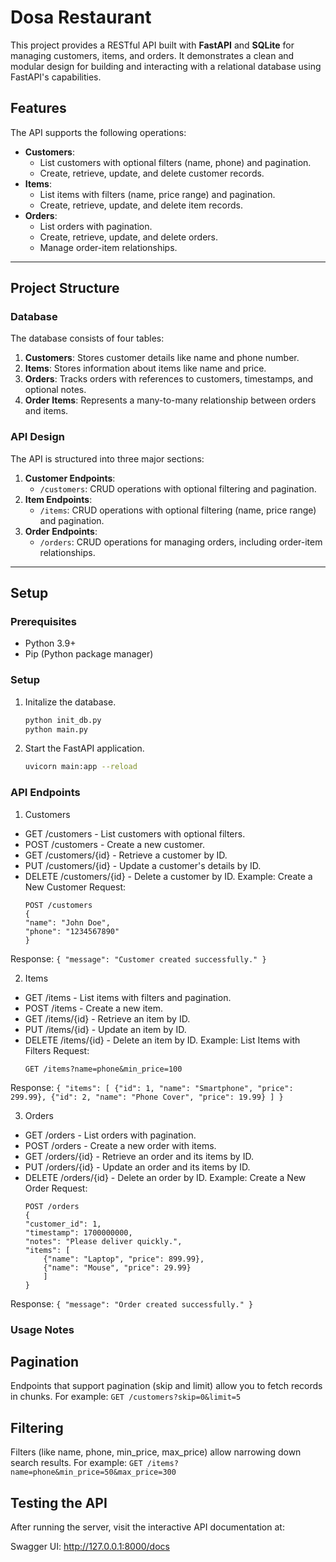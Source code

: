 # Dosa Restaurant

This project provides a RESTful API built with **FastAPI** and **SQLite** for managing customers, items, and orders. It demonstrates a clean and modular design for building and interacting with a relational database using FastAPI's capabilities. 

## Features
The API supports the following operations:
- **Customers**:
  - List customers with optional filters (name, phone) and pagination.
  - Create, retrieve, update, and delete customer records.
- **Items**:
  - List items with filters (name, price range) and pagination.
  - Create, retrieve, update, and delete item records.
- **Orders**:
  - List orders with pagination.
  - Create, retrieve, update, and delete orders.
  - Manage order-item relationships.
  
---

## Project Structure

### Database
The database consists of four tables:
1. **Customers**: Stores customer details like name and phone number.
2. **Items**: Stores information about items like name and price.
3. **Orders**: Tracks orders with references to customers, timestamps, and optional notes.
4. **Order Items**: Represents a many-to-many relationship between orders and items.

### API Design
The API is structured into three major sections:
1. **Customer Endpoints**:
   - `/customers`: CRUD operations with optional filtering and pagination.
2. **Item Endpoints**:
   - `/items`: CRUD operations with optional filtering (name, price range) and pagination.
3. **Order Endpoints**:
   - `/orders`: CRUD operations for managing orders, including order-item relationships.

---

## Setup

### Prerequisites
- Python 3.9+
- Pip (Python package manager)

### Setup
1. Initalize the database.
    ```bash
    python init_db.py
    python main.py
    ```
2. Start the FastAPI application.
    ```bash
    uvicorn main:app --reload
    ```

### API Endpoints
1. Customers
- GET  /customers - List customers with optional filters.
- POST  /customers - Create a new customer.
- GET   /customers/{id} - Retrieve a customer by ID.
- PUT	/customers/{id} - Update a customer's details by ID.
- DELETE /customers/{id} - Delete a customer by ID.
Example: Create a New Customer
Request:
    ```
    POST /customers
    {
    "name": "John Doe",
    "phone": "1234567890"
    }
    ```
Response:
    ```
    {
    "message": "Customer created successfully."
    }
    ```

2. Items
- GET  /items - List items with filters and pagination.
- POST /items -	Create a new item.
- GET /items/{id} -	Retrieve an item by ID.
- PUT /items/{id} -	Update an item by ID.
- DELETE /items/{id} - Delete an item by ID.
Example: List Items with Filters
Request:
    ```
    GET /items?name=phone&min_price=100
    ```
Response:
    ```
    {
  "items": [
    {"id": 1, "name": "Smartphone", "price": 299.99},
    {"id": 2, "name": "Phone Cover", "price": 19.99}
        ]
    }
    ```

3. Orders
- GET /orders - List orders with pagination.
- POST /orders - Create a new order with items.
- GET /orders/{id} - Retrieve an order and its items by ID.
- PUT /orders/{id} - Update an order and its items by ID.
- DELETE /orders/{id} - Delete an order by ID.
Example: Create a New Order
Request:
    ```
    POST /orders
    {
    "customer_id": 1,
    "timestamp": 1700000000,
    "notes": "Please deliver quickly.",
    "items": [
        {"name": "Laptop", "price": 899.99},
        {"name": "Mouse", "price": 29.99}
        ]
    }
    ```
Response:
    ```
    {
    "message": "Order created successfully."
    }
    ```

### Usage Notes

## Pagination
Endpoints that support pagination (skip and limit) allow you to fetch records in chunks. For example:
    ```
    GET /customers?skip=0&limit=5
    ```

## Filtering
Filters (like name, phone, min_price, max_price) allow narrowing down search results. For example:
    ```
    GET /items?name=phone&min_price=50&max_price=300
    ```

## Testing the API
After running the server, visit the interactive API documentation at:

Swagger UI: http://127.0.0.1:8000/docs